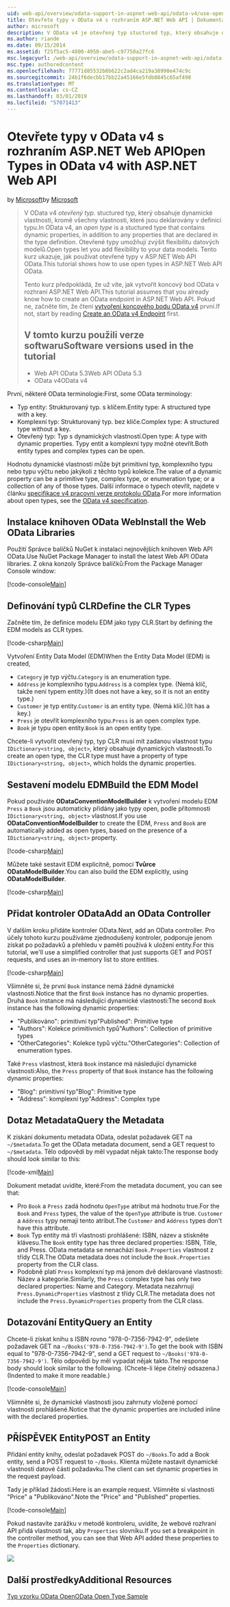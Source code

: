 ```yaml
---
uid: web-api/overview/odata-support-in-aspnet-web-api/odata-v4/use-open-types-in-odata-v4
title: Otevřete typy v OData v4 s rozhraním ASP.NET Web API | Dokumentace Microsoftu
author: microsoft
description: V OData v4 je otevřený typ stuctured typ, který obsahuje dynamické vlastnosti, kromě všechny vlastnosti, které jsou deklarovány v definici typu. Otevřete...
ms.author: riande
ms.date: 09/15/2014
ms.assetid: f25f5ac5-4800-4950-abe5-c97750a27fc6
msc.legacyurl: /web-api/overview/odata-support-in-aspnet-web-api/odata-v4/use-open-types-in-odata-v4
msc.type: authoredcontent
ms.openlocfilehash: 77771d85532b8b622c2ad4ca219a38990e474c9c
ms.sourcegitcommit: 24b1f6decbb17bb22a45166e5fdb0845c65af498
ms.translationtype: MT
ms.contentlocale: cs-CZ
ms.lasthandoff: 03/01/2019
ms.locfileid: "57071413"
---
```

<a name="open-types-in-odata-v4-with-aspnet-web-api"></a><span data-ttu-id="c43d4-104">Otevřete typy v OData v4 s rozhraním ASP.NET Web API</span><span class="sxs-lookup"><span data-stu-id="c43d4-104">Open Types in OData v4 with ASP.NET Web API</span></span>
====================
<span data-ttu-id="c43d4-105">by [Microsoft](https://github.com/microsoft)</span><span class="sxs-lookup"><span data-stu-id="c43d4-105">by [Microsoft](https://github.com/microsoft)</span></span>

> <span data-ttu-id="c43d4-106">V OData v4 *otevřený typ.* stuctured typ, který obsahuje dynamické vlastnosti, kromě všechny vlastnosti, které jsou deklarovány v definici typu.</span><span class="sxs-lookup"><span data-stu-id="c43d4-106">In OData v4, an *open type* is a stuctured type that contains dynamic properties, in addition to any properties that are declared in the type definition.</span></span> <span data-ttu-id="c43d4-107">Otevřené typy umožňují zvýšit flexibilitu datových modelů.</span><span class="sxs-lookup"><span data-stu-id="c43d4-107">Open types let you add flexibility to your data models.</span></span> <span data-ttu-id="c43d4-108">Tento kurz ukazuje, jak používat otevřené typy v ASP.NET Web API OData.</span><span class="sxs-lookup"><span data-stu-id="c43d4-108">This tutorial shows how to use open types in ASP.NET Web API OData.</span></span>
> 
> <span data-ttu-id="c43d4-109">Tento kurz předpokládá, že už víte, jak vytvořit koncový bod OData v rozhraní ASP.NET Web API.</span><span class="sxs-lookup"><span data-stu-id="c43d4-109">This tutorial assumes that you already know how to create an OData endpoint in ASP.NET Web API.</span></span> <span data-ttu-id="c43d4-110">Pokud ne, začněte tím, že čtení [vytvoření koncového bodu OData v4](create-an-odata-v4-endpoint.md) první.</span><span class="sxs-lookup"><span data-stu-id="c43d4-110">If not, start by reading [Create an OData v4 Endpoint](create-an-odata-v4-endpoint.md) first.</span></span>
> 
> ## <a name="software-versions-used-in-the-tutorial"></a><span data-ttu-id="c43d4-111">V tomto kurzu použili verze softwaru</span><span class="sxs-lookup"><span data-stu-id="c43d4-111">Software versions used in the tutorial</span></span>
> 
> 
> - <span data-ttu-id="c43d4-112">Web API OData 5.3</span><span class="sxs-lookup"><span data-stu-id="c43d4-112">Web API OData 5.3</span></span>
> - <span data-ttu-id="c43d4-113">OData v4</span><span class="sxs-lookup"><span data-stu-id="c43d4-113">OData v4</span></span>


<span data-ttu-id="c43d4-114">První, některé OData terminologie:</span><span class="sxs-lookup"><span data-stu-id="c43d4-114">First, some OData terminology:</span></span>

- <span data-ttu-id="c43d4-115">Typ entity: Strukturovaný typ. s klíčem.</span><span class="sxs-lookup"><span data-stu-id="c43d4-115">Entity type: A structured type with a key.</span></span>
- <span data-ttu-id="c43d4-116">Komplexní typ: Strukturovaný typ. bez klíče.</span><span class="sxs-lookup"><span data-stu-id="c43d4-116">Complex type: A structured type without a key.</span></span>
- <span data-ttu-id="c43d4-117">Otevřený typ: Typ s dynamických vlastností.</span><span class="sxs-lookup"><span data-stu-id="c43d4-117">Open type: A type with dynamic properties.</span></span> <span data-ttu-id="c43d4-118">Typy entit a komplexní typy možné otevřít.</span><span class="sxs-lookup"><span data-stu-id="c43d4-118">Both entity types and complex types can be open.</span></span>

<span data-ttu-id="c43d4-119">Hodnotu dynamické vlastnosti může být primitivní typ, komplexního typu nebo typu výčtu nebo jakýkoli z těchto typů kolekce.</span><span class="sxs-lookup"><span data-stu-id="c43d4-119">The value of a dynamic property can be a primitive type, complex type, or enumeration type; or a collection of any of those types.</span></span> <span data-ttu-id="c43d4-120">Další informace o typech otevřít, najdete v článku [specifikace v4 pracovní verze protokolu OData](http://www.odata.org/documentation/odata-version-4-0/).</span><span class="sxs-lookup"><span data-stu-id="c43d4-120">For more information about open types, see the [OData v4 specification](http://www.odata.org/documentation/odata-version-4-0/).</span></span>

## <a name="install-the-web-odata-libraries"></a><span data-ttu-id="c43d4-121">Instalace knihoven OData Web</span><span class="sxs-lookup"><span data-stu-id="c43d4-121">Install the Web OData Libraries</span></span>

<span data-ttu-id="c43d4-122">Použití Správce balíčků NuGet k instalaci nejnovějších knihoven Web API OData.</span><span class="sxs-lookup"><span data-stu-id="c43d4-122">Use NuGet Package Manager to install the latest Web API OData libraries.</span></span> <span data-ttu-id="c43d4-123">Z okna konzoly Správce balíčků:</span><span class="sxs-lookup"><span data-stu-id="c43d4-123">From the Package Manager Console window:</span></span>

[!code-console[Main](use-open-types-in-odata-v4/samples/sample1.cmd)]

## <a name="define-the-clr-types"></a><span data-ttu-id="c43d4-124">Definování typů CLR</span><span class="sxs-lookup"><span data-stu-id="c43d4-124">Define the CLR Types</span></span>

<span data-ttu-id="c43d4-125">Začněte tím, že definice modelu EDM jako typy CLR.</span><span class="sxs-lookup"><span data-stu-id="c43d4-125">Start by defining the EDM models as CLR types.</span></span>

[!code-csharp[Main](use-open-types-in-odata-v4/samples/sample2.cs)]

<span data-ttu-id="c43d4-126">Vytvoření Entity Data Model (EDM)</span><span class="sxs-lookup"><span data-stu-id="c43d4-126">When the Entity Data Model (EDM) is created,</span></span>

- <span data-ttu-id="c43d4-127">`Category` je typ výčtu.</span><span class="sxs-lookup"><span data-stu-id="c43d4-127">`Category` is an enumeration type.</span></span>
- <span data-ttu-id="c43d4-128">`Address` je komplexního typu.</span><span class="sxs-lookup"><span data-stu-id="c43d4-128">`Address` is a complex type.</span></span> <span data-ttu-id="c43d4-129">(Nemá klíč, takže není typem entity.)</span><span class="sxs-lookup"><span data-stu-id="c43d4-129">(It does not have a key, so it is not an entity type.)</span></span>
- <span data-ttu-id="c43d4-130">`Customer` je typ entity.</span><span class="sxs-lookup"><span data-stu-id="c43d4-130">`Customer` is an entity type.</span></span> <span data-ttu-id="c43d4-131">(Nemá klíč.)</span><span class="sxs-lookup"><span data-stu-id="c43d4-131">(It has a key.)</span></span>
- <span data-ttu-id="c43d4-132">`Press` je otevřít komplexního typu.</span><span class="sxs-lookup"><span data-stu-id="c43d4-132">`Press` is an open complex type.</span></span>
- <span data-ttu-id="c43d4-133">`Book` je typu open entity.</span><span class="sxs-lookup"><span data-stu-id="c43d4-133">`Book` is an open entity type.</span></span>

<span data-ttu-id="c43d4-134">Chcete-li vytvořit otevřený typ, typ CLR musí mít zadanou vlastnost typu `IDictionary<string, object>`, který obsahuje dynamických vlastností.</span><span class="sxs-lookup"><span data-stu-id="c43d4-134">To create an open type, the CLR type must have a property of type `IDictionary<string, object>`, which holds the dynamic properties.</span></span>

## <a name="build-the-edm-model"></a><span data-ttu-id="c43d4-135">Sestavení modelu EDM</span><span class="sxs-lookup"><span data-stu-id="c43d4-135">Build the EDM Model</span></span>

<span data-ttu-id="c43d4-136">Pokud používáte **ODataConventionModelBuilder** k vytvoření modelu EDM `Press` a `Book` jsou automaticky přidány jako typy open, podle přítomnosti `IDictionary<string, object>` vlastnost.</span><span class="sxs-lookup"><span data-stu-id="c43d4-136">If you use **ODataConventionModelBuilder** to create the EDM, `Press` and `Book` are automatically added as open types, based on the presence of a `IDictionary<string, object>` property.</span></span>

[!code-csharp[Main](use-open-types-in-odata-v4/samples/sample3.cs)]

<span data-ttu-id="c43d4-137">Můžete také sestavit EDM explicitně, pomocí **Tvůrce ODataModelBuilder**.</span><span class="sxs-lookup"><span data-stu-id="c43d4-137">You can also build the EDM explicitly, using **ODataModelBuilder**.</span></span>

[!code-csharp[Main](use-open-types-in-odata-v4/samples/sample4.cs)]

## <a name="add-an-odata-controller"></a><span data-ttu-id="c43d4-138">Přidat kontroler OData</span><span class="sxs-lookup"><span data-stu-id="c43d4-138">Add an OData Controller</span></span>

<span data-ttu-id="c43d4-139">V dalším kroku přidáte kontroler OData.</span><span class="sxs-lookup"><span data-stu-id="c43d4-139">Next, add an OData controller.</span></span> <span data-ttu-id="c43d4-140">Pro účely tohoto kurzu používáme zjednodušený kontroler, podporuje jenom získat po požadavků a přehledu v paměti používá k uložení entity.</span><span class="sxs-lookup"><span data-stu-id="c43d4-140">For this tutorial, we'll use a simplified controller that just supports GET and POST requests, and uses an in-memory list to store entities.</span></span>

[!code-csharp[Main](use-open-types-in-odata-v4/samples/sample5.cs)]

<span data-ttu-id="c43d4-141">Všimněte si, že první `Book` instance nemá žádné dynamické vlastnosti.</span><span class="sxs-lookup"><span data-stu-id="c43d4-141">Notice that the first `Book` instance has no dynamic properties.</span></span> <span data-ttu-id="c43d4-142">Druhá `Book` instance má následující dynamické vlastnosti:</span><span class="sxs-lookup"><span data-stu-id="c43d4-142">The second `Book` instance has the following dynamic properties:</span></span>

- <span data-ttu-id="c43d4-143">"Publikováno": primitivní typ</span><span class="sxs-lookup"><span data-stu-id="c43d4-143">"Published": Primitive type</span></span>
- <span data-ttu-id="c43d4-144">"Authors": Kolekce primitivních typů</span><span class="sxs-lookup"><span data-stu-id="c43d4-144">"Authors": Collection of primitive types</span></span>
- <span data-ttu-id="c43d4-145">"OtherCategories": Kolekce typů výčtu.</span><span class="sxs-lookup"><span data-stu-id="c43d4-145">"OtherCategories": Collection of enumeration types.</span></span>

<span data-ttu-id="c43d4-146">Také `Press` vlastnost, která `Book` instance má následující dynamické vlastnosti:</span><span class="sxs-lookup"><span data-stu-id="c43d4-146">Also, the `Press` property of that `Book` instance has the following dynamic properties:</span></span>

- <span data-ttu-id="c43d4-147">"Blog": primitivní typ</span><span class="sxs-lookup"><span data-stu-id="c43d4-147">"Blog": Primitive type</span></span>
- <span data-ttu-id="c43d4-148">"Address": komplexní typ</span><span class="sxs-lookup"><span data-stu-id="c43d4-148">"Address": Complex type</span></span>

## <a name="query-the-metadata"></a><span data-ttu-id="c43d4-149">Dotaz Metadata</span><span class="sxs-lookup"><span data-stu-id="c43d4-149">Query the Metadata</span></span>

<span data-ttu-id="c43d4-150">K získání dokumentu metadata OData, odeslat požadavek GET na `~/$metadata`.</span><span class="sxs-lookup"><span data-stu-id="c43d4-150">To get the OData metadata document, send a GET request to `~/$metadata`.</span></span> <span data-ttu-id="c43d4-151">Tělo odpovědi by měl vypadat nějak takto:</span><span class="sxs-lookup"><span data-stu-id="c43d4-151">The response body should look similar to this:</span></span>

[!code-xml[Main](use-open-types-in-odata-v4/samples/sample6.xml?highlight=5,21)]

<span data-ttu-id="c43d4-152">Dokument metadat uvidíte, které:</span><span class="sxs-lookup"><span data-stu-id="c43d4-152">From the metadata document, you can see that:</span></span>

- <span data-ttu-id="c43d4-153">Pro `Book` a `Press` zadá hodnotu `OpenType` atribut má hodnotu true.</span><span class="sxs-lookup"><span data-stu-id="c43d4-153">For the `Book` and `Press` types, the value of the `OpenType` attribute is true.</span></span> <span data-ttu-id="c43d4-154">`Customer` a `Address` typy nemají tento atribut.</span><span class="sxs-lookup"><span data-stu-id="c43d4-154">The `Customer` and `Address` types don't have this attribute.</span></span>
- <span data-ttu-id="c43d4-155">`Book` Typ entity má tři vlastnosti prohlášené: ISBN, název a stiskněte klávesu.</span><span class="sxs-lookup"><span data-stu-id="c43d4-155">The `Book` entity type has three declared properties: ISBN, Title, and Press.</span></span> <span data-ttu-id="c43d4-156">OData metadata se nenachází `Book.Properties` vlastnost z třídy CLR.</span><span class="sxs-lookup"><span data-stu-id="c43d4-156">The OData metadata does not include the `Book.Properties` property from the CLR class.</span></span>
- <span data-ttu-id="c43d4-157">Podobně platí `Press` komplexní typ má jenom dvě deklarované vlastnosti: Název a kategorie.</span><span class="sxs-lookup"><span data-stu-id="c43d4-157">Similarly, the `Press` complex type has only two declared properties: Name and Category.</span></span> <span data-ttu-id="c43d4-158">Metadata nezahrnují `Press.DynamicProperties` vlastnost z třídy CLR.</span><span class="sxs-lookup"><span data-stu-id="c43d4-158">The metadata does not include the `Press.DynamicProperties` property from the CLR class.</span></span>

## <a name="query-an-entity"></a><span data-ttu-id="c43d4-159">Dotazování Entity</span><span class="sxs-lookup"><span data-stu-id="c43d4-159">Query an Entity</span></span>

<span data-ttu-id="c43d4-160">Chcete-li získat knihu s ISBN rovno "978-0-7356-7942-9", odešlete požadavek GET na `~/Books('978-0-7356-7942-9')`.</span><span class="sxs-lookup"><span data-stu-id="c43d4-160">To get the book with ISBN equal to "978-0-7356-7942-9", send a GET request to `~/Books('978-0-7356-7942-9')`.</span></span> <span data-ttu-id="c43d4-161">Tělo odpovědi by měl vypadat nějak takto.</span><span class="sxs-lookup"><span data-stu-id="c43d4-161">The response body should look similar to the following.</span></span> <span data-ttu-id="c43d4-162">(Chcete-li lépe čitelný odsazena.)</span><span class="sxs-lookup"><span data-stu-id="c43d4-162">(Indented to make it more readable.)</span></span>

[!code-console[Main](use-open-types-in-odata-v4/samples/sample7.cmd?highlight=8-13,15-23)]

<span data-ttu-id="c43d4-163">Všimněte si, že dynamické vlastnosti jsou zahrnuty vložené pomocí vlastnosti prohlášené.</span><span class="sxs-lookup"><span data-stu-id="c43d4-163">Notice that the dynamic properties are included inline with the declared properties.</span></span>

## <a name="post-an-entity"></a><span data-ttu-id="c43d4-164">PŘÍSPĚVEK Entity</span><span class="sxs-lookup"><span data-stu-id="c43d4-164">POST an Entity</span></span>

<span data-ttu-id="c43d4-165">Přidání entity knihy, odeslat požadavek POST do `~/Books`.</span><span class="sxs-lookup"><span data-stu-id="c43d4-165">To add a Book entity, send a POST request to `~/Books`.</span></span> <span data-ttu-id="c43d4-166">Klienta můžete nastavit dynamické vlastnosti datové části požadavku.</span><span class="sxs-lookup"><span data-stu-id="c43d4-166">The client can set dynamic properties in the request payload.</span></span>

<span data-ttu-id="c43d4-167">Tady je příklad žádosti.</span><span class="sxs-lookup"><span data-stu-id="c43d4-167">Here is an example request.</span></span> <span data-ttu-id="c43d4-168">Všimněte si vlastnosti "Price" a "Publikováno".</span><span class="sxs-lookup"><span data-stu-id="c43d4-168">Note the "Price" and "Published" properties.</span></span>

[!code-console[Main](use-open-types-in-odata-v4/samples/sample8.cmd?highlight=10)]

<span data-ttu-id="c43d4-169">Pokud nastavíte zarážku v metodě kontroleru, uvidíte, že webové rozhraní API přidá vlastnosti tak, aby `Properties` slovníku.</span><span class="sxs-lookup"><span data-stu-id="c43d4-169">If you set a breakpoint in the controller method, you can see that Web API added these properties to the `Properties` dictionary.</span></span>

![](use-open-types-in-odata-v4/_static/image1.png)

## <a name="additional-resources"></a><span data-ttu-id="c43d4-170">Další prostředky</span><span class="sxs-lookup"><span data-stu-id="c43d4-170">Additional Resources</span></span>

[<span data-ttu-id="c43d4-171">Typ vzorku OData Open</span><span class="sxs-lookup"><span data-stu-id="c43d4-171">OData Open Type Sample</span></span>](http://aspnet.codeplex.com/sourcecontrol/latest#Samples/WebApi/OData/v4/ODataOpenTypeSample/ReadMe.txt)
